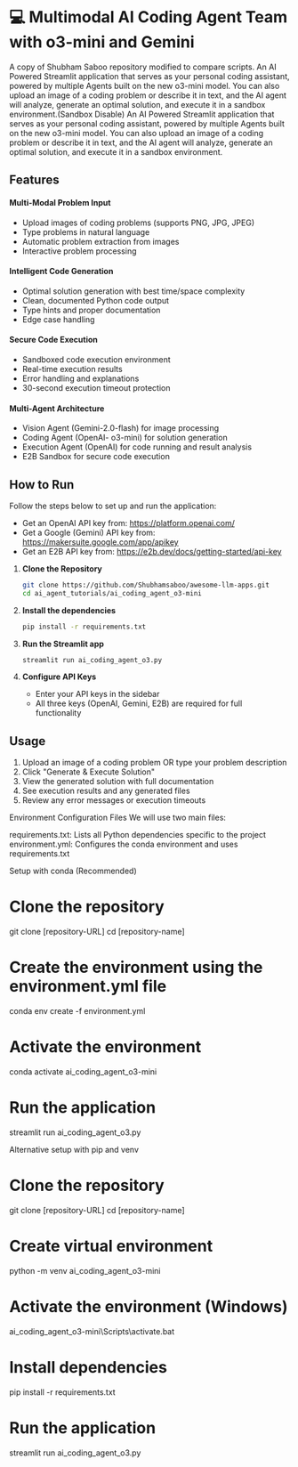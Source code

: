 # 💻 Multimodal AI Coding Agent Team with o3-mini and Gemini

A copy of Shubham Saboo repository modified to compare scripts. 
An AI Powered Streamlit application that serves as your personal coding assistant, powered by multiple Agents built on the new o3-mini model. You can also upload an image of a coding problem or describe it in text, and the AI agent will analyze, generate an optimal solution, and execute it in a sandbox environment.(Sandbox Disable)
An AI Powered Streamlit application that serves as your personal coding assistant, powered by multiple Agents built on the new o3-mini model. You can also upload an image of a coding problem or describe it in text, and the AI agent will analyze, generate an optimal solution, and execute it in a sandbox environment.


## Features
#### Multi-Modal Problem Input
- Upload images of coding problems (supports PNG, JPG, JPEG)
- Type problems in natural language
- Automatic problem extraction from images
- Interactive problem processing

#### Intelligent Code Generation
- Optimal solution generation with best time/space complexity
- Clean, documented Python code output
- Type hints and proper documentation
- Edge case handling

#### Secure Code Execution
- Sandboxed code execution environment
- Real-time execution results
- Error handling and explanations
- 30-second execution timeout protection

#### Multi-Agent Architecture
- Vision Agent (Gemini-2.0-flash) for image processing
- Coding Agent (OpenAI- o3-mini) for solution generation
- Execution Agent (OpenAI) for code running and result analysis
- E2B Sandbox for secure code execution

## How to Run

Follow the steps below to set up and run the application:
- Get an OpenAI API key from: https://platform.openai.com/
- Get a Google (Gemini) API key from: https://makersuite.google.com/app/apikey
- Get an E2B API key from: https://e2b.dev/docs/getting-started/api-key

1. **Clone the Repository**
   ```bash
   git clone https://github.com/Shubhamsaboo/awesome-llm-apps.git
   cd ai_agent_tutorials/ai_coding_agent_o3-mini
   ```

2. **Install the dependencies**
    ```bash
    pip install -r requirements.txt
    ```

3. **Run the Streamlit app**
    ```bash
    streamlit run ai_coding_agent_o3.py
    ```

4. **Configure API Keys**
   - Enter your API keys in the sidebar
   - All three keys (OpenAI, Gemini, E2B) are required for full functionality

## Usage
1. Upload an image of a coding problem OR type your problem description
2. Click "Generate & Execute Solution"
3. View the generated solution with full documentation
4. See execution results and any generated files
5. Review any error messages or execution timeouts


Environment Configuration Files
We will use two main files:

requirements.txt: Lists all Python dependencies specific to the project
environment.yml: Configures the conda environment and uses requirements.txt

Setup with conda (Recommended)
# Clone the repository
git clone [repository-URL]
cd [repository-name]

# Create the environment using the environment.yml file
conda env create -f environment.yml

# Activate the environment
conda activate ai_coding_agent_o3-mini

# Run the application
streamlit run ai_coding_agent_o3.py

Alternative setup with pip and venv
# Clone the repository
git clone [repository-URL]
cd [repository-name]

# Create virtual environment
python -m venv ai_coding_agent_o3-mini

# Activate the environment (Windows)
ai_coding_agent_o3-mini\Scripts\activate.bat

# Install dependencies
pip install -r requirements.txt

# Run the application
streamlit run ai_coding_agent_o3.py
